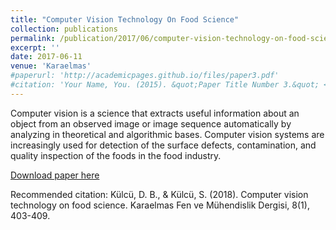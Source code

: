 ```yaml
---
title: "Computer Vision Technology On Food Science"
collection: publications
permalink: /publication/2017/06/computer-vision-technology-on-food-science
excerpt: ''
date: 2017-06-11
venue: 'Karaelmas'
#paperurl: 'http://academicpages.github.io/files/paper3.pdf'
#citation: 'Your Name, You. (2015). &quot;Paper Title Number 3.&quot; <i>Journal 1</i>. 1(3).'
---
```

Computer vision is a science that extracts useful information about an object from an observed image or image sequence automatically by analyzing in theoretical and algorithmic bases. Computer vision systems are increasingly used for detection of the surface defects, contamination, and quality inspection of the foods in the food industry.

[Download paper here](https://dergipark.org.tr/en/download/article-file/1329197)

Recommended citation: Külcü, D. B., & Külcü, S. (2018). Computer vision technology on food science. Karaelmas Fen ve Mühendislik Dergisi, 8(1), 403-409.